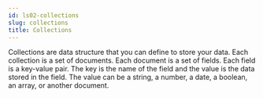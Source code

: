 ```yaml
---
id: ls02-collections
slug: collections
title: Collections
---
```


Collections are data structure that you can define to store your data. Each collection is a set of documents. Each document is a set of fields. Each field is a key-value pair. The key is the name of the field and the value is the data stored in the field. The value can be a string, a number, a date, a boolean, an array, or another document.
